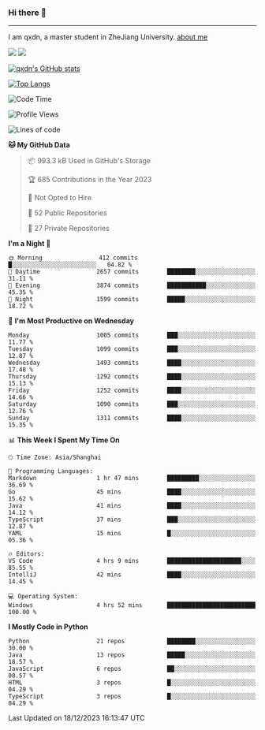 ### Hi there 👋
---

I am qxdn, a master student in ZheJiang University. [about me](https://qianxu.run/about/)

[![](https://img.shields.io/badge/blog-qxdn-brightgreen?style=for-the-badge&logo=hexo)](https://qianxu.run) [![](https://img.shields.io/badge/bilibili-qxdn-ff69b4?style=for-the-badge&logo=Bilibili)](https://space.bilibili.com/11674667)


[![qxdn's GitHub stats](https://github-readme-stats.vercel.app/api?username=qxdn&count_private=true&show_icons=true)](https://github.com/qxdn)

[![Top Langs](https://github-readme-stats.vercel.app/api/top-langs/?username=qxdn&layout=compact)](https://github.com/qxdn)

<!--START_SECTION:waka-->
![Code Time](http://img.shields.io/badge/Code%20Time-1%2C331%20hrs%2016%20mins-blue)

![Profile Views](http://img.shields.io/badge/Profile%20Views-17-blue)

![Lines of code](https://img.shields.io/badge/From%20Hello%20World%20I%27ve%20Written-10.8%20million%20lines%20of%20code-blue)

**🐱 My GitHub Data** 

> 📦 993.3 kB Used in GitHub's Storage 
 > 
> 🏆 685 Contributions in the Year 2023
 > 
> 🚫 Not Opted to Hire
 > 
> 📜 52 Public Repositories 
 > 
> 🔑 27 Private Repositories 
 > 
**I'm a Night 🦉** 

```text
🌞 Morning                412 commits         █░░░░░░░░░░░░░░░░░░░░░░░░   04.82 % 
🌆 Daytime                2657 commits        ████████░░░░░░░░░░░░░░░░░   31.11 % 
🌃 Evening                3874 commits        ███████████░░░░░░░░░░░░░░   45.35 % 
🌙 Night                  1599 commits        █████░░░░░░░░░░░░░░░░░░░░   18.72 % 
```
📅 **I'm Most Productive on Wednesday** 

```text
Monday                   1005 commits        ███░░░░░░░░░░░░░░░░░░░░░░   11.77 % 
Tuesday                  1099 commits        ███░░░░░░░░░░░░░░░░░░░░░░   12.87 % 
Wednesday                1493 commits        ████░░░░░░░░░░░░░░░░░░░░░   17.48 % 
Thursday                 1292 commits        ████░░░░░░░░░░░░░░░░░░░░░   15.13 % 
Friday                   1252 commits        ████░░░░░░░░░░░░░░░░░░░░░   14.66 % 
Saturday                 1090 commits        ███░░░░░░░░░░░░░░░░░░░░░░   12.76 % 
Sunday                   1311 commits        ████░░░░░░░░░░░░░░░░░░░░░   15.35 % 
```


📊 **This Week I Spent My Time On** 

```text
🕑︎ Time Zone: Asia/Shanghai

💬 Programming Languages: 
Markdown                 1 hr 47 mins        █████████░░░░░░░░░░░░░░░░   36.69 % 
Go                       45 mins             ████░░░░░░░░░░░░░░░░░░░░░   15.62 % 
Java                     41 mins             ████░░░░░░░░░░░░░░░░░░░░░   14.12 % 
TypeScript               37 mins             ███░░░░░░░░░░░░░░░░░░░░░░   12.87 % 
YAML                     15 mins             █░░░░░░░░░░░░░░░░░░░░░░░░   05.36 % 

🔥 Editors: 
VS Code                  4 hrs 9 mins        █████████████████████░░░░   85.55 % 
IntelliJ                 42 mins             ████░░░░░░░░░░░░░░░░░░░░░   14.45 % 

💻 Operating System: 
Windows                  4 hrs 52 mins       █████████████████████████   100.00 % 
```

**I Mostly Code in Python** 

```text
Python                   21 repos            ████████░░░░░░░░░░░░░░░░░   30.00 % 
Java                     13 repos            █████░░░░░░░░░░░░░░░░░░░░   18.57 % 
JavaScript               6 repos             ██░░░░░░░░░░░░░░░░░░░░░░░   08.57 % 
HTML                     3 repos             █░░░░░░░░░░░░░░░░░░░░░░░░   04.29 % 
TypeScript               3 repos             █░░░░░░░░░░░░░░░░░░░░░░░░   04.29 % 
```




 Last Updated on 18/12/2023 16:13:47 UTC
<!--END_SECTION:waka-->

<!--
**qxdn/qxdn** is a ✨ _special_ ✨ repository because its `README.md` (this file) appears on your GitHub profile.

Here are some ideas to get you started:

- 🔭 I’m currently working on ...
- 🌱 I’m currently learning ...
- 👯 I’m looking to collaborate on ...
- 🤔 I’m looking for help with ...
- 💬 Ask me about ...
- 📫 How to reach me: ...
- 😄 Pronouns: ...
- ⚡ Fun fact: ...
-->
